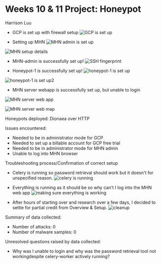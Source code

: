 # Weeks 10 & 11 Project: Honeypot

Harrison Luu

- GCP is set up with firewall setup
![GCP is set up](https://user-images.githubusercontent.com/43581439/79606489-ae52eb00-80bf-11ea-8428-5d74db2ea602.png)




- Setting up MHN
![MHN admin is set up](https://user-images.githubusercontent.com/43581439/79612958-a1d48f80-80cb-11ea-904b-496f90fca78f.png)

![MHN setup details](https://user-images.githubusercontent.com/43581439/79612964-a39e5300-80cb-11ea-9af0-dd8a17a5a963.png)




- MHN-admin is successfully set up!
![SSH fingerprint](https://user-images.githubusercontent.com/43581439/79612972-a7ca7080-80cb-11ea-91c9-b424d95a1fab.png)



- Honeypot-1 is successfully set up!
![honeypot-1 is set up](https://user-images.githubusercontent.com/43581439/79612952-9ed99f00-80cb-11ea-9c5b-8e0cdc8ac5cc.png)

![honeypot-1 is set up2](https://user-images.githubusercontent.com/43581439/79612954-a00acc00-80cb-11ea-8c56-cc9ef4fcac5f.png)



- MHN server webapp is successfully set up, but unable to login

![MHN server web app](https://user-images.githubusercontent.com/43581439/79625542-bfb7e980-80f7-11ea-858e-f69c86d53eb4.png)

![MHN server web map](https://user-images.githubusercontent.com/43581439/79625543-c0508000-80f7-11ea-8c19-9ae6a6822e97.png)




Honeypots deployed: Dionaea over HTTP

Issues encountered: 
  - Needed to be in administrator mode for GCP
  - Needed to set up a billable account for GCP free trial
  - Needed to be in administrator mode for MHN admin
  - Unable to log into MHN browser 
  
  Troubleshooting process/Confirmation of correct setup
 
- Celery is running so password retrieval should work but it doesn't for unspecified reason.
![celery is running](https://user-images.githubusercontent.com/43581439/79625537-be86bc80-80f7-11ea-832f-a53a80b6d7f1.png)

- Everything is running as it should be so why can't I log into the MHN web app
![making sure everything is working](https://user-images.githubusercontent.com/43581439/79625540-bfb7e980-80f7-11ea-8511-eef72fd9ead9.png)

- After hours of starting over and research over a few days, I decided to settle for partial credit from Overview & Setup.
![cleanup](https://user-images.githubusercontent.com/43581439/79625539-bf1f5300-80f7-11ea-9ce4-0d70a7b61099.png)  
  
Summary of data collected:

  - Number of attacks: 0
  - Number of malware samples: 0


Unresolved questions raised by data collected:
  - Why was I unable to login and why was the password retrieval tool not workingdespite celery-worker actively running?
